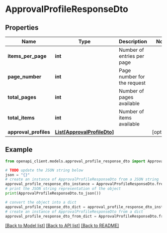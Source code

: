 # ApprovalProfileResponseDto


## Properties

Name | Type | Description | Notes
------------ | ------------- | ------------- | -------------
**items_per_page** | **int** | Number of entries per page | 
**page_number** | **int** | Page number for the request | 
**total_pages** | **int** | Number of pages available | 
**total_items** | **int** | Number of items available | 
**approval_profiles** | [**List[ApprovalProfileDto]**](ApprovalProfileDto.md) |  | [optional] 

## Example

```python
from openapi_client.models.approval_profile_response_dto import ApprovalProfileResponseDto

# TODO update the JSON string below
json = "{}"
# create an instance of ApprovalProfileResponseDto from a JSON string
approval_profile_response_dto_instance = ApprovalProfileResponseDto.from_json(json)
# print the JSON string representation of the object
print(ApprovalProfileResponseDto.to_json())

# convert the object into a dict
approval_profile_response_dto_dict = approval_profile_response_dto_instance.to_dict()
# create an instance of ApprovalProfileResponseDto from a dict
approval_profile_response_dto_from_dict = ApprovalProfileResponseDto.from_dict(approval_profile_response_dto_dict)
```
[[Back to Model list]](../README.md#documentation-for-models) [[Back to API list]](../README.md#documentation-for-api-endpoints) [[Back to README]](../README.md)


